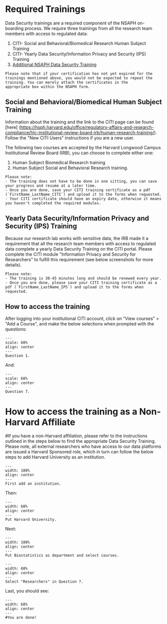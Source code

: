 # Required Trainings

Data Security trainings are a required component of the NSAPH on-boarding process.
We require three trainings from all the research team members with access to regulated data:
1. CITI- Social and Behavioral/Biomedical Research Human Subject Training
2. CITI- Yearly Data Security/Information Privacy and Security (IPS) Training
3. [Additional NSAPH Data Security Training](https://docs.google.com/forms/d/e/1FAIpQLScU69szWvPCPhrcXhT8959B3osxn6KW5vzTyOMpdzb8FQlhEw/viewform)


```{tip}
Please note that if your certification has not yet expired for the trainings mentioned above, you would not be expected to repeat the training. You can merely attach the certificates in the
appropriate box within the NSAPH form.
```

## Social and Behavioral/Biomedical Human Subject Training

Information about the training and the link to the CITI page can be found [here] (https://hsph.harvard.edu/office/regulatory-affairs-and-research-compliance/hlc-institutional-review-board-irb/human-research-training/). Follow the "New CITI Users" instructions if you are a new user.

The following two courses are accepted by the Harvard Longwood Campus Institutional Review Board (IRB), you can choose to complete either one:
1. Human Subject Biomedical Research training
2. Human Subject Social and Behavioral Research training.


```{note}
Please note:
- The training does not have to be done in one sitting, you can save your progress and resume at a later time.
- Once you are done, save your CITI training certificate as a pdf (`FirstName_LastName_CITI`) and upload it to the forms when requested.
- Your CITI certificate should have an expiry date, otherwise it means you haven't completed the required modules.
```

## Yearly Data Security/Information Privacy and Security (IPS) Training

Because our research lab works with sensitive data, the IRB made it a requirement that all the research team members with access to regulated data complete a yearly Data Security Training on the CITI portal.
Please complete the CITI module "Information Privacy and Security for Researchers” to fulfill this requirement (see below screenshots for more details).

```{note}
Please note:
- The training is 30-45 minutes long and should be renewed every year.
- Once you are done, please save your CITI training certificate as a pdf (`FirstName_LastName_IPS`) and upload it to the forms when requested.
```

## How to access the training

After logging into your institutional CITI account, click on "View courses" > "Add a Course", and make the below selections when prompted with the questions:

```{figure} imgs/Step1.png
---
scale: 60%
align: center 
---
Question 1.
```
And:
```{figure} imgs/Step2.png
---
scale: 60%
align: center 
---
Question 7.
```

# How to access the training as a Non-Harvard Affiliate

#If you have a non-Harvard affiliation, please refer to the instructions outlined in the steps below to find the appropriate Data Security Training. Please note, all external researchers who have access to our data platforms are issued a Harvard Sponsored role, which in turn can follow the below steps to add Harvard University as an institution. 

```{figure} imgs/Step1b.png
---
width: 100%
align: center 
---
First add an institution.
```

Then: 

```{figure} imgs/Step2b.png
---
width: 60%
align: center 
---
Put Harvard University.
```

Next:

```{figure} imgs/Step3b.png
---
width: 100%
align: center 
---
Put Biostatistics as department and select courses.
```
```{figure} imgs/Step4b.png
---
width: 60%
align: center 
---
Select "Researchers" in Question 7.
```

Last, you should see:
```{figure} imgs/Step5b.png
---
width: 60%
align: center 
---
#You are done!
```
